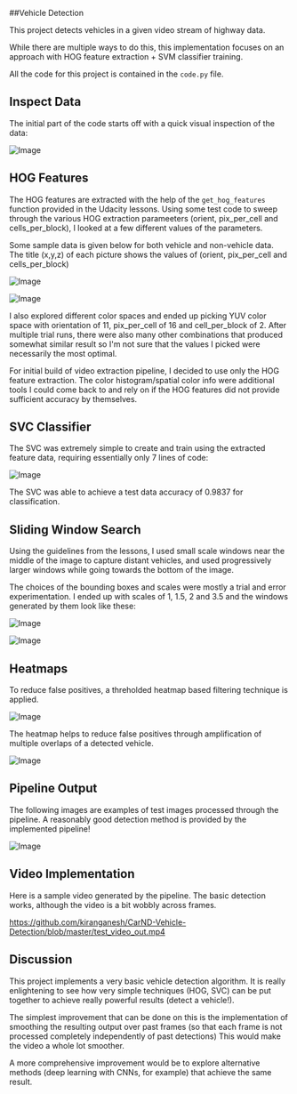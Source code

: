 ##Vehicle Detection 

This project detects vehicles in a given video stream of highway data. 

While there are  multiple ways to do this, this implementation focuses on an approach with HOG feature extraction + SVM classifier training. 

All the code for this project is contained in the `code.py` file. 

## Inspect Data

The initial part of the code starts off with a quick visual inspection of the data: 

![Image](https://github.com/kiranganesh/CarND-Vehicle-Detection/blob/master/examples/image1.JPG)

## HOG Features

The HOG features are extracted with the help of the `get_hog_features` function provided in the Udacity lessons. Using some test code to sweep through the various HOG extraction parameeters (orient, pix_per_cell and cells_per_block), I looked at a few different values of the parameters.

Some sample data is given below for both vehicle and non-vehicle data. The title (x,y,z) of each picture shows the values of (orient, pix_per_cell and cells_per_block)

![Image](https://github.com/kiranganesh/CarND-Vehicle-Detection/blob/master/examples/image2.JPG)

![Image](https://github.com/kiranganesh/CarND-Vehicle-Detection/blob/master/examples/image3.JPG)

I also explored different color spaces and ended up picking YUV color space with orientation of 11, pix_per_cell of 16 and cell_per_block of 2. After multiple trial runs, there were also many other combinations that produced somewhat similar result so I'm not sure that the values I picked were necessarily the most optimal. 

For initial build of video extraction pipeline, I decided to use only the HOG feature extraction. The color histogram/spatial color info were additional tools I could come back to and rely on if the HOG features did not provide sufficient accuracy by themselves.

## SVC Classifier

The SVC was extremely simple to create and train using the extracted feature data, requiring essentially only 7 lines of code:

![Image](https://github.com/kiranganesh/CarND-Vehicle-Detection/blob/master/examples/image4.JPG)

The SVC was able to achieve a test data accuracy of 0.9837 for classification. 

## Sliding Window Search

Using the guidelines from the lessons, I used small scale windows near the middle of the image to capture distant vehicles, and used progressively larger windows while going towards the bottom of the image. 

The choices of the bounding boxes and scales were mostly a trial and error experimentation. I ended up with scales of 1, 1.5, 2 and 3.5 and the windows generated by them look like these:

![Image](https://github.com/kiranganesh/CarND-Vehicle-Detection/blob/master/examples/image5.JPG)

![Image](https://github.com/kiranganesh/CarND-Vehicle-Detection/blob/master/examples/image6.JPG)

## Heatmaps

To reduce false positives, a threholded heatmap based filtering technique is applied.

![Image](https://github.com/kiranganesh/CarND-Vehicle-Detection/blob/master/examples/image8.JPG)

The heatmap helps to reduce false positives through amplification of multiple overlaps of a detected vehicle.

![Image](https://github.com/kiranganesh/CarND-Vehicle-Detection/blob/master/examples/image9.JPG)

## Pipeline Output

The following images are examples of test images processed through the pipeline. A reasonably good detection method is provided by the implemented pipeline!

![Image](https://github.com/kiranganesh/CarND-Vehicle-Detection/blob/master/examples/image7.JPG)

## Video Implementation

Here is a sample video generated by the pipeline. The basic detection works, although the video is a bit wobbly across frames.

https://github.com/kiranganesh/CarND-Vehicle-Detection/blob/master/test_video_out.mp4

## Discussion

This project implements a very basic vehicle detection algorithm. It is really enlightening to see how very simple techniques (HOG, SVC) can be put together to achieve really powerful results (detect a vehicle!). 

The simplest improvement that can be done on this is the implementation of smoothing the resulting output over past frames (so that each frame is not processed completely independently of past detections) This would make the video a whole lot smoother.

A more comprehensive improvement would be to explore alternative methods (deep learning with CNNs, for example) that achieve the same result. 



